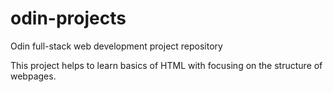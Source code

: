 # odin-projects
Odin full-stack web development project repository

This project helps to learn basics of HTML with focusing on the structure of webpages.
